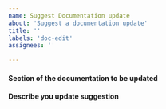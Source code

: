 ```yaml
---
name: Suggest Documentation update
about: 'Suggest a documentation update'
title: ''
labels: 'doc-edit'
assignees: ''

---
```


#### Section of the documentation to be updated

<!-- Indicate here which section shall be modified -->

#### Describe you update suggestion

<!-- Write here a short summary of the proposed documentation update -->
